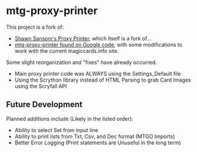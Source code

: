 mtg-proxy-printer
=================

This project is a fork of:

* [Shawn Sansom's Proxy Printer](https://github.com/ssansom/mtg-proxy-printer), which itself is a fork of...
* [mtg-proxy-printer found on Google code](https://code.google.com/archive/p/mtg-proxy-printer/source/default/source), with some modifications to work with the current magiccards.info site.

 Some slight reorganization and "fixes" have already occurred.

* Main proxy printer code was ALWAYS using the Settings_Default file
* Using the Scrython library instead of HTML Parsing to grab Card Images using the Scryfall API

Future Development
------------------

Planned additions include (Likely in the listed order):

* Ability to select Set from input line
* Ability to print lists from Txt, Csv, and Dec format (MTGO Imports)
* Better Error Logging (Print statements are Unuseful in the long term)
